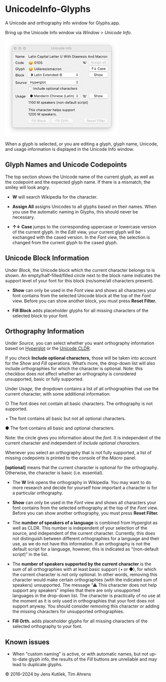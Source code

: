 # UnicodeInfo-Glyphs

A Unicode and orthography info window for Glyphs.app.

Bring up the Unicode Info window via _Window > Unicode Info._

![](images/screenshot.png)

When a glyph is selected, or you are editing a glyph, glyph name, Unicode, and usage information is displayed in the Unicode Info window.


## Glyph Names and Unicode Codepoints

The top section shows the Unicode name of the current glyph, as well as the codepoint and the expected glyph name. If there is a mismatch, the smiley will look angry.

- **W** will search Wikipedia for the character.

- **Assign All** assigns Unicodes to all glyphs based on their names. When you use the automatic naming in Glyphs, this should never be necessary.

- **↑↓ Case** jumps to the corresponding uppercase or lowercase version of the current glyph. In the _Edit_ view, your current glyph will be exchanged with the cased version. In the _Font_ view, the selection is changed from the current glyph to the cased glyph.


## Unicode Block Information

Under _Block,_ the Unicode block which the current character belongs to is shown. An empty/half-filled/filled circle next to the block name indicates the support level of your font for this block (no/some/all characters present).

- **Show** can only be used in the _Font_ view and shows all characters your font contains from the selected Unicode block at the top of the _Font_ view. Before you can show another block, you must press **Reset Filter.**

- **Fill Block** adds placeholder glyphs for all missing characters of the selected block to your font.


## Orthography Information

Under _Source,_ you can select whether you want orthography information based on [Hyperglot](https://hyperglot.rosettatype.com) or the [Unicode CLDR](https://cldr.unicode.org).

If you check **Include optional characters,** those will be taken into account for the _Show_ and _Fill_ operations. What’s more, the drop-down list will also include orthographies for which the character is optional. Note: this checkbox does _not_ affect whether an orthography is considered unsupported, basic or fully supported.

Under _Usage,_ the dropdown contains a list of all orthographies that use the current character, with some additional information:

○ The font does not contain all basic characters. The orthography is not supported.

◑ The font contains all basic but not all optional characters.

● The font contains all basic and optional characters.

Note: the circle gives you information about the _font_. It is independent of the current character and independent of _Include optional characters_.

Whenever you select an orthography that is not fully supported, a list of missing codepoints is printed to the console of the _Macro_ panel.

**[optional]** means that the current character is optional for the orthography. Otherwise, the character is basic (i.e. essential).

- The **W** link opens the orthography in Wikipedia. You may want to do more research and decide for yourself how important a character is for a particular orthography.

- **Show** can only be used in the _Font_ view and shows all characters your font contains from the selected orthography at the top of the _Font_ view. Before you can show another orthography, you must press **Reset Filter.**

- The **number of speakers of a language** is combined from Hyperglot as well as CLDR. This number is independent of your selection of the source, and independent of the current character. Currently, this does not distinguish between different orthographies for a language and their use, as we do not have this information. If an orthography is not the default script for a language, however, this is indicated as “(non-default script)” in the list.

- The **number of speakers supported by the current character** is the sum of all orthographies with at least basic support (◑ or ●), for which the current character is not only optional. In other words, removing this character would make certain orthographies (with the indicated sum of speakers) unsupported. The message “⚠ This character does not help support any speakers” implies that there are only unsupported languages in the drop-down list. The character is practically of no use at the moment as it is only used in orthographies that your font does not support anyway. You should consider removing this character or adding the missing characters for unsupported orthographies.

- **Fill Orth.** adds placeholder glyphs for all missing characters of the selected orthography to your font.


## Known issues

- When "custom naming" is active, or with automatic names, but not up-to-date glyph info, the results of the _Fill_ buttons are unreliable and may lead to duplicate glyphs.

© 2016–2024 by Jens Kutilek, Tim Ahrens
